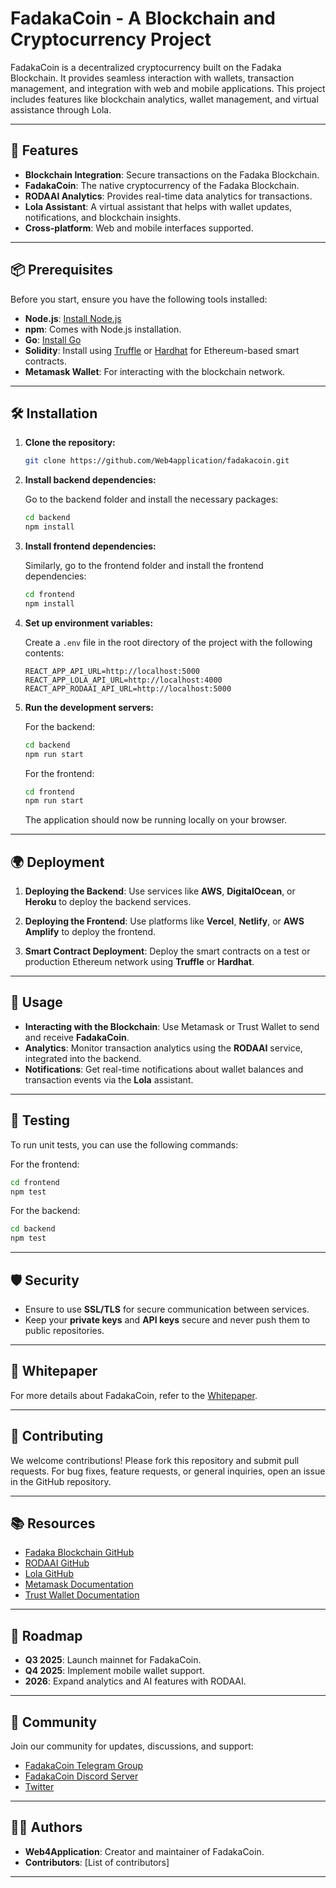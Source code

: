 
# FadakaCoin - A Blockchain and Cryptocurrency Project

FadakaCoin is a decentralized cryptocurrency built on the Fadaka Blockchain. It provides seamless interaction with wallets, transaction management, and integration with web and mobile applications. This project includes features like blockchain analytics, wallet management, and virtual assistance through Lola.

---

## 🚀 Features

* **Blockchain Integration**: Secure transactions on the Fadaka Blockchain.
* **FadakaCoin**: The native cryptocurrency of the Fadaka Blockchain.
* **RODAAI Analytics**: Provides real-time data analytics for transactions.
* **Lola Assistant**: A virtual assistant that helps with wallet updates, notifications, and blockchain insights.
* **Cross-platform**: Web and mobile interfaces supported.

---

## 📦 Prerequisites

Before you start, ensure you have the following tools installed:

* **Node.js**: [Install Node.js](https://nodejs.org/)
* **npm**: Comes with Node.js installation.
* **Go**: [Install Go](https://golang.org/)
* **Solidity**: Install using [Truffle](https://www.trufflesuite.com/) or [Hardhat](https://hardhat.org/) for Ethereum-based smart contracts.
* **Metamask Wallet**: For interacting with the blockchain network.

---

## 🛠️ Installation

1. **Clone the repository:**

   ```bash
   git clone https://github.com/Web4application/fadakacoin.git
   ```

2. **Install backend dependencies:**

   Go to the backend folder and install the necessary packages:

   ```bash
   cd backend
   npm install
   ```

3. **Install frontend dependencies:**

   Similarly, go to the frontend folder and install the frontend dependencies:

   ```bash
   cd frontend
   npm install
   ```

4. **Set up environment variables:**

   Create a `.env` file in the root directory of the project with the following contents:

   ```env
   REACT_APP_API_URL=http://localhost:5000
   REACT_APP_LOLA_API_URL=http://localhost:4000
   REACT_APP_RODAAI_API_URL=http://localhost:5000
   ```

5. **Run the development servers:**

   For the backend:

   ```bash
   cd backend
   npm run start
   ```

   For the frontend:

   ```bash
   cd frontend
   npm run start
   ```

   The application should now be running locally on your browser.

---

## 🌍 Deployment

1. **Deploying the Backend**:
   Use services like **AWS**, **DigitalOcean**, or **Heroku** to deploy the backend services.

2. **Deploying the Frontend**:
   Use platforms like **Vercel**, **Netlify**, or **AWS Amplify** to deploy the frontend.

3. **Smart Contract Deployment**:
   Deploy the smart contracts on a test or production Ethereum network using **Truffle** or **Hardhat**.

---

## 📝 Usage

* **Interacting with the Blockchain**: Use Metamask or Trust Wallet to send and receive **FadakaCoin**.
* **Analytics**: Monitor transaction analytics using the **RODAAI** service, integrated into the backend.
* **Notifications**: Get real-time notifications about wallet balances and transaction events via the **Lola** assistant.

---

## 🧪 Testing

To run unit tests, you can use the following commands:

For the frontend:

```bash
cd frontend
npm test
```

For the backend:

```bash
cd backend
npm test
```

---

## 🛡️ Security

* Ensure to use **SSL/TLS** for secure communication between services.
* Keep your **private keys** and **API keys** secure and never push them to public repositories.

---

## 📄 Whitepaper

For more details about FadakaCoin, refer to the [Whitepaper](whitepaper/fadakacoin-whitepaper.pdf).

---

## 📢 Contributing

We welcome contributions! Please fork this repository and submit pull requests. For bug fixes, feature requests, or general inquiries, open an issue in the GitHub repository.

---

## 📚 Resources

* [Fadaka Blockchain GitHub](https://github.com/Web4application/fadaka-blockchain.git)
* [RODAAI GitHub](https://github.com/Web4application/RODAAI.git)
* [Lola GitHub](https://github.com/Web4application/Lola.git)
* [Metamask Documentation](https://metamask.io/docs/)
* [Trust Wallet Documentation](https://developer.trustwallet.com/)

---

## 📅 Roadmap

* **Q3 2025**: Launch mainnet for FadakaCoin.
* **Q4 2025**: Implement mobile wallet support.
* **2026**: Expand analytics and AI features with RODAAI.

---

## 💬 Community

Join our community for updates, discussions, and support:

* [FadakaCoin Telegram Group](https://t.me/fadakacoin)
* [FadakaCoin Discord Server](https://discord.gg/fadakacoin)
* [Twitter](https://twitter.com/fadakacoin)

---

## 👨‍💻 Authors

* **Web4Application**: Creator and maintainer of FadakaCoin.
* **Contributors**: \[List of contributors]

---

